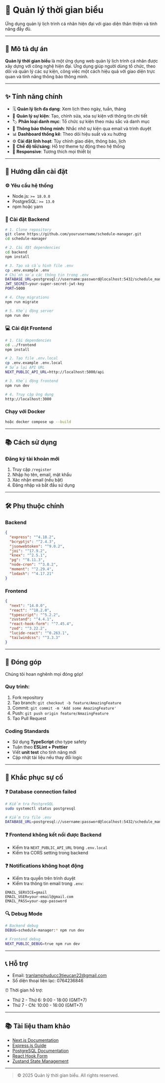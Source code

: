 # 📅 Quản lý thời gian biểu

Ứng dụng quản lý lịch trình cá nhân hiện đại với giao diện thân thiện và tính năng đầy đủ.

---

## 📖 Mô tả dự án

**Quản lý thời gian biểu** là một ứng dụng web quản lý lịch trình cá nhân được xây dựng với công nghệ hiện đại. Ứng dụng giúp người dùng tổ chức, theo dõi và quản lý các sự kiện, công việc một cách hiệu quả với giao diện trực quan và tính năng thông báo thông minh.

---

## ✨ Tính năng chính

- 🗓️ **Quản lý lịch đa dạng**: Xem lịch theo ngày, tuần, tháng  
- 📝 **Quản lý sự kiện**: Tạo, chỉnh sửa, xóa sự kiện với thông tin chi tiết  
- 🏷️ **Phân loại danh mục**: Tổ chức sự kiện theo màu sắc và danh mục  
- 🔔 **Thông báo thông minh**: Nhắc nhở sự kiện qua email và trình duyệt  
- 📊 **Dashboard thống kê**: Theo dõi hiệu suất và xu hướng  
- ⚙️ **Cài đặt linh hoạt**: Tùy chỉnh giao diện, thông báo, lịch  
- 🌙 **Chế độ tối/sáng**: Hỗ trợ theme tự động theo hệ thống  
- 📱 **Responsive**: Tương thích mọi thiết bị  

---

## 🚀 Hướng dẫn cài đặt

### ⚙️ Yêu cầu hệ thống

- Node.js: `>= 18.0.0`  
- PostgreSQL: `>= 13.0`  
- npm hoặc yarn  

### 🔧 Cài đặt Backend

```bash
# 1. Clone repository
git clone https://github.com/yourusername/schedule-manager.git
cd schedule-manager

# 2. Cài đặt dependencies
cd backend
npm install

# 3. Tạo và cấu hình file .env
cp .env.example .env
# Chỉnh sửa các thông tin trong .env
DATABASE_URL=postgresql://username:password@localhost:5432/schedule_manager
JWT_SECRET=your-super-secret-jwt-key
PORT=5000

# 4. Chạy migrations
npm run migrate

# 5. Khởi động server
npm run dev
```

### 💻 Cài đặt Frontend

```bash
# 1. Cài dependencies
cd ../frontend
npm install

# 2. Tạo file .env.local
cp .env.example .env.local
# Sửa lại API URL
NEXT_PUBLIC_API_URL=http://localhost:5000/api

# 3. Khởi động frontend
npm run dev

# 4. Truy cập ứng dụng
http://localhost:3000
```

### Chạy với Docker

```bash
hoặc docker compose up --build
```

---

## 📚 Cách sử dụng

### Đăng ký tài khoản mới

1. Truy cập `/register`  
2. Nhập họ tên, email, mật khẩu  
3. Xác nhận email (nếu bật)  
4. Đăng nhập và bắt đầu sử dụng  

---

## 🛠️ Phụ thuộc chính

### Backend

```json
{
  "express": "^4.18.2",
  "bcryptjs": "^2.4.3",
  "jsonwebtoken": "^9.0.2",
  "joi": "^17.9.2",
  "knex": "^2.5.1",
  "pg": "^8.11.3",
  "node-cron": "^3.0.2",
  "moment": "^2.29.4",
  "lodash": "^4.17.21"
}
```

### Frontend

```json
{
  "next": "14.0.0",
  "react": "^18.2.0",
  "typescript": "^5.2.2",
  "zustand": "^4.4.1",
  "react-hook-form": "^7.45.4",
  "zod": "^3.22.2",
  "lucide-react": "^0.263.1",
  "tailwindcss": "^3.3.3"
}
```

---

## 🤝 Đóng góp

Chúng tôi hoan nghênh mọi đóng góp!  

### Quy trình:

1. Fork repository  
2. Tạo branch: `git checkout -b feature/AmazingFeature`  
3. Commit: `git commit -m 'Add some AmazingFeature'`  
4. Push: `git push origin feature/AmazingFeature`  
5. Tạo Pull Request  

### Coding Standards

- Sử dụng **TypeScript** cho type safety  
- Tuân theo **ESLint + Prettier**  
- Viết **unit test** cho tính năng mới  
- Cập nhật tài liệu nếu thay đổi logic

---

## 🐛 Khắc phục sự cố

### ❓ Database connection failed

```bash
# Kiểm tra PostgreSQL
sudo systemctl status postgresql

# Kiểm tra file .env
DATABASE_URL=postgresql://username:password@localhost:5432/schedule_manager
```

### ❓ Frontend không kết nối được Backend

- Kiểm tra `NEXT_PUBLIC_API_URL` trong `.env.local`  
- Kiểm tra CORS setting trong backend

### ❓ Notifications không hoạt động

- Kiểm tra quyền trên trình duyệt  
- Kiểm tra thông tin email trong `.env`:

```env
EMAIL_SERVICE=gmail
EMAIL_USER=your-email@gmail.com
EMAIL_PASS=your-app-password
```

### 🔍 Debug Mode

```bash
# Backend debug
DEBUG=schedule-manager:* npm run dev

# Frontend debug
NEXT_PUBLIC_DEBUG=true npm run dev
```

---

## 📞 Hỗ trợ

- Email: [tranlamphuducc3tieucan22@gmail.com](mailto:tranlamphuducc3tieucan22@gmail.com)  
- Số diện thoại liên lạc: 0764236846

⏰ Thời gian hỗ trợ:  
- Thứ 2 - Thứ 6: 9:00 - 18:00 (GMT+7)  
- Thứ 7 - CN: 10:00 - 16:00 (GMT+7)

---

## 📚 Tài liệu tham khảo

- [Next.js Documentation](https://nextjs.org/docs)  
- [Express.js Guide](https://expressjs.com)  
- [PostgreSQL Documentation](https://www.postgresql.org/docs/)  
- [React Hook Form](https://react-hook-form.com/)  
- [Zustand State Management](https://zustand-demo.pmnd.rs/)

---

> © 2025 Quản lý thời gian biểu. All rights reserved.
